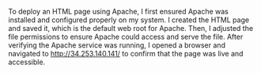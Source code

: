 To deploy an HTML page using Apache, I first ensured Apache was installed and configured properly on my system. I created the HTML page and saved it, which is the default web root for Apache. Then, I adjusted the file permissions to ensure Apache could access and serve the file. After verifying the Apache service was running, I opened a browser and navigated to http://34.253.140.141/ to confirm that the page was live and accessible.